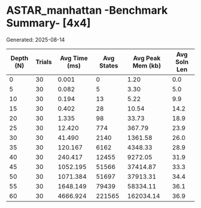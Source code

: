 # ASTAR_manhattan -Benchmark Summary- [4x4]
Generated: 2025-08-14

| Depth (N) | Trials | Avg Time (ms) | Avg States | Avg Peak Mem (kb) | Avg Soln Len |
|-----------|--------|---------------|------------|-------------------|--------------|
| 0         | 30     | 0.001         | 0          | 1.20              | 0.0          |
| 5         | 30     | 0.082         | 5          | 3.30              | 5.0          |
| 10        | 30     | 0.194         | 13         | 5.22              | 9.9          |
| 15        | 30     | 0.402         | 28         | 10.54             | 14.2         |
| 20        | 30     | 1.335         | 98         | 33.73             | 18.9         |
| 25        | 30     | 12.420        | 774        | 367.79            | 23.9         |
| 30        | 30     | 41.490        | 2140       | 1361.58           | 26.0         |
| 35        | 30     | 120.167       | 6162       | 4348.33           | 28.9         |
| 40        | 30     | 240.417       | 12455      | 9272.05           | 31.9         |
| 45        | 30     | 1052.195      | 51566      | 37414.87          | 33.3         |
| 50        | 30     | 1071.384      | 51697      | 37913.31          | 34.4         |
| 55        | 30     | 1648.149      | 79439      | 58334.11          | 36.1         |
| 60        | 30     | 4666.924      | 221565     | 162034.14         | 36.9         |
